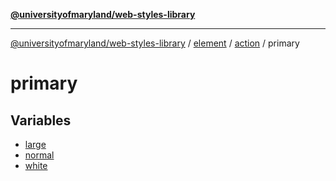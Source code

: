 [**@universityofmaryland/web-styles-library**](../../../../../README.md)

***

[@universityofmaryland/web-styles-library](../../../../../README.md) / [element](../../../../README.md) / [action](../../README.md) / primary

# primary

## Variables

- [large](variables/large.md)
- [normal](variables/normal.md)
- [white](variables/white.md)

